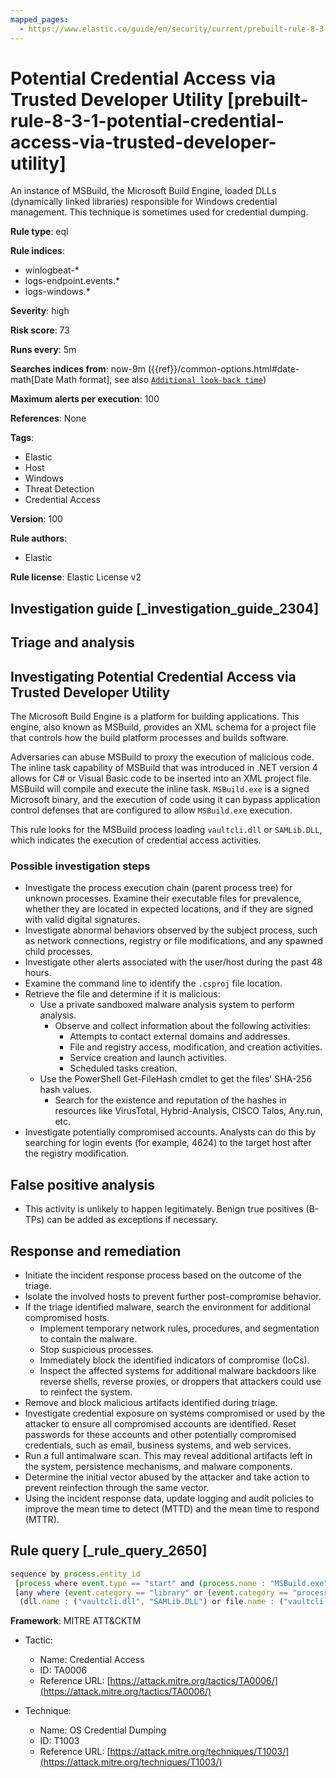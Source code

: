```yaml
---
mapped_pages:
  - https://www.elastic.co/guide/en/security/current/prebuilt-rule-8-3-1-potential-credential-access-via-trusted-developer-utility.html
---
```


# Potential Credential Access via Trusted Developer Utility [prebuilt-rule-8-3-1-potential-credential-access-via-trusted-developer-utility]

An instance of MSBuild, the Microsoft Build Engine, loaded DLLs (dynamically linked libraries) responsible for Windows credential management. This technique is sometimes used for credential dumping.

**Rule type**: eql

**Rule indices**:

* winlogbeat-*
* logs-endpoint.events.*
* logs-windows.*

**Severity**: high

**Risk score**: 73

**Runs every**: 5m

**Searches indices from**: now-9m ({{ref}}/common-options.html#date-math[Date Math format], see also [`Additional look-back time`](docs-content://solutions/security/detect-and-alert/create-detection-rule.md#rule-schedule))

**Maximum alerts per execution**: 100

**References**: None

**Tags**:

* Elastic
* Host
* Windows
* Threat Detection
* Credential Access

**Version**: 100

**Rule authors**:

* Elastic

**Rule license**: Elastic License v2

## Investigation guide [_investigation_guide_2304]

## Triage and analysis

## Investigating Potential Credential Access via Trusted Developer Utility

The Microsoft Build Engine is a platform for building applications. This engine, also known as MSBuild, provides an XML
schema for a project file that controls how the build platform processes and builds software.

Adversaries can abuse MSBuild to proxy the execution of malicious code. The inline task capability of MSBuild that was
introduced in .NET version 4 allows for C# or Visual Basic code to be inserted into an XML project file. MSBuild will
compile and execute the inline task. `MSBuild.exe` is a signed Microsoft binary, and the execution of code using it can bypass
application control defenses that are configured to allow `MSBuild.exe` execution.

This rule looks for the MSBuild process loading `vaultcli.dll` or `SAMLib.DLL`, which indicates the execution of
credential access activities.

### Possible investigation steps

- Investigate the process execution chain (parent process tree) for unknown processes. Examine their executable files
for prevalence, whether they are located in expected locations, and if they are signed with valid digital signatures.
- Investigate abnormal behaviors observed by the subject process, such as network connections, registry or file
modifications, and any spawned child processes.
- Investigate other alerts associated with the user/host during the past 48 hours.
- Examine the command line to identify the `.csproj` file location.
- Retrieve the file and determine if it is malicious:
  - Use a private sandboxed malware analysis system to perform analysis.
    - Observe and collect information about the following activities:
      - Attempts to contact external domains and addresses.
      - File and registry access, modification, and creation activities.
      - Service creation and launch activities.
      - Scheduled tasks creation.
  - Use the PowerShell Get-FileHash cmdlet to get the files' SHA-256 hash values.
    - Search for the existence and reputation of the hashes in resources like VirusTotal, Hybrid-Analysis, CISCO Talos, Any.run, etc.
- Investigate potentially compromised accounts. Analysts can do this by searching for login events (for example, 4624) to the target
host after the registry modification.

## False positive analysis

- This activity is unlikely to happen legitimately. Benign true positives (B-TPs) can be added as exceptions if necessary.

## Response and remediation

- Initiate the incident response process based on the outcome of the triage.
- Isolate the involved hosts to prevent further post-compromise behavior.
- If the triage identified malware, search the environment for additional compromised hosts.
  - Implement temporary network rules, procedures, and segmentation to contain the malware.
  - Stop suspicious processes.
  - Immediately block the identified indicators of compromise (IoCs).
  - Inspect the affected systems for additional malware backdoors like reverse shells, reverse proxies, or droppers that
  attackers could use to reinfect the system.
- Remove and block malicious artifacts identified during triage.
- Investigate credential exposure on systems compromised or used by the attacker to ensure all compromised accounts are
identified. Reset passwords for these accounts and other potentially compromised credentials, such as email, business
systems, and web services.
- Run a full antimalware scan. This may reveal additional artifacts left in the system, persistence mechanisms, and
malware components.
- Determine the initial vector abused by the attacker and take action to prevent reinfection through the same vector.
- Using the incident response data, update logging and audit policies to improve the mean time to detect (MTTD) and the
mean time to respond (MTTR).

## Rule query [_rule_query_2650]

```js
sequence by process.entity_id
 [process where event.type == "start" and (process.name : "MSBuild.exe" or process.pe.original_file_name == "MSBuild.exe")]
 [any where (event.category == "library" or (event.category == "process" and event.action : "Image loaded*")) and
  (dll.name : ("vaultcli.dll", "SAMLib.DLL") or file.name : ("vaultcli.dll", "SAMLib.DLL"))]
```

**Framework**: MITRE ATT&CKTM

* Tactic:

    * Name: Credential Access
    * ID: TA0006
    * Reference URL: [https://attack.mitre.org/tactics/TA0006/](https://attack.mitre.org/tactics/TA0006/)

* Technique:

    * Name: OS Credential Dumping
    * ID: T1003
    * Reference URL: [https://attack.mitre.org/techniques/T1003/](https://attack.mitre.org/techniques/T1003/)



